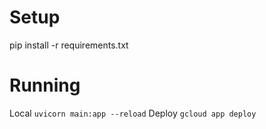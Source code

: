 # Setup
pip install -r requirements.txt

# Running
Local
`uvicorn main:app --reload`
Deploy
`gcloud app deploy`